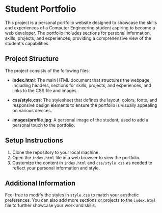 # Student Portfolio

This project is a personal portfolio website designed to showcase the skills and experiences of a Computer Engineering student aspiring to become a web developer. The portfolio includes sections for personal information, skills, projects, and experiences, providing a comprehensive view of the student's capabilities.

## Project Structure

The project consists of the following files:

- **index.html**: The main HTML document that structures the webpage, including headers, sections for skills, projects, and experiences, and links to the CSS file and images.
  
- **css/style.css**: The stylesheet that defines the layout, colors, fonts, and responsive design elements to ensure the portfolio is visually appealing on various devices.
  
- **images/profile.jpg**: A personal image of the student, used to add a personal touch to the portfolio.

## Setup Instructions

1. Clone the repository to your local machine.
2. Open the `index.html` file in a web browser to view the portfolio.
3. Customize the content in `index.html` and `css/style.css` as needed to reflect your personal information and style.

## Additional Information

Feel free to modify the styles in `style.css` to match your aesthetic preferences. You can also add more sections or projects to the `index.html` file to further showcase your work and skills.